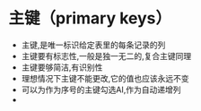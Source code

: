 # 主键（primary keys）

* 主键,是唯一标识给定表里的每条记录的列
* 主键要有标志性,一般是独一无二的,复合主键同理
* 主键要够简洁,有识别性
* 理想情况下主键不能更改,它的值也应该永远不变
* 可以为作为序号的主键勾选AI,作为自动递增列
* 



